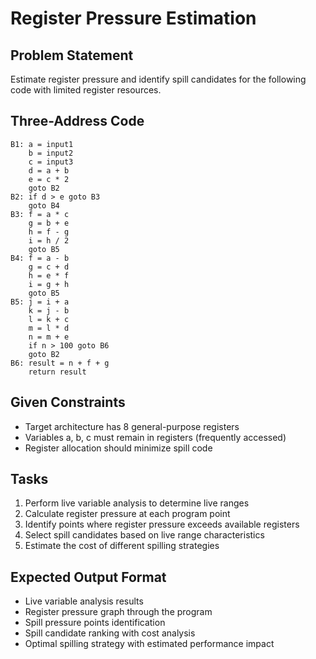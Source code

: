 # Register Pressure Estimation

## Problem Statement
Estimate register pressure and identify spill candidates for the following code with limited register resources.

## Three-Address Code
```
B1: a = input1
    b = input2
    c = input3
    d = a + b
    e = c * 2
    goto B2
B2: if d > e goto B3
    goto B4
B3: f = a * c
    g = b + e
    h = f - g
    i = h / 2
    goto B5
B4: f = a - b
    g = c + d
    h = e * f
    i = g + h
    goto B5
B5: j = i + a
    k = j - b
    l = k + c
    m = l * d
    n = m + e
    if n > 100 goto B6
    goto B2
B6: result = n + f + g
    return result
```

## Given Constraints
- Target architecture has 8 general-purpose registers
- Variables a, b, c must remain in registers (frequently accessed)
- Register allocation should minimize spill code

## Tasks
1. Perform live variable analysis to determine live ranges
2. Calculate register pressure at each program point
3. Identify points where register pressure exceeds available registers
4. Select spill candidates based on live range characteristics
5. Estimate the cost of different spilling strategies

## Expected Output Format
- Live variable analysis results
- Register pressure graph through the program
- Spill pressure points identification
- Spill candidate ranking with cost analysis
- Optimal spilling strategy with estimated performance impact